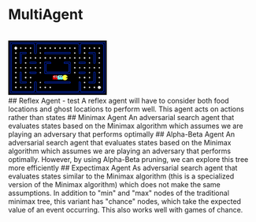 # MultiAgent
</br>
<img src="multiagent/imgs/pacman_multi_agent.png" alt="MA" width="200px"/>
</br>
## Reflex Agent - test
A reflex agent will have to consider both food locations and ghost locations
to perform well. This agent acts on actions rather than states
## Minimax Agent
An adversarial search agent that evaluates states based on the Minimax algorithm
which assumes we are playing an adversary that performs optimally
## Alpha-Beta Agent
An adversarial search agent that evaluates states based on the Minimax algorithm
which assumes we are playing an adversary that performs optimally. However, by
using Alpha-Beta pruning, we can explore this tree more efficiently
## Expectimax Agent
As adversarial search agent that evaluates states similar to the Minimax
algorithm (this is a specialized version of the Minimax algorithm) which does
not make the same assumptions. In addition to "min" and "max" nodes of the
traditional minimax tree, this variant has "chance" nodes, which take the
expected value of an event occurring. This also works well with games of chance.
